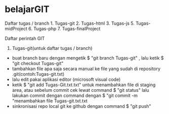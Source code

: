 # belajarGIT
Daftar tugas / branch
    1. Tugas-git
    2. Tugas-html
    3. Tugas-js
    5. Tugas-midProject
    6. Tugas-php
    7. Tugas-finalProject

Daftar perintah GIT
   
1. Tugas-git(untuk daftar tugas / branch)
- buat branch baru dengan mengetik $ "git branch Tugas-git" , lalu ketik $ "git checkout Tugas-git"
- tambahkan file apa saja secara manual ke file yang sudah di repository .git(contoh:Tugas-git.txt)
- lalu edit pakai aplikasi editor (microsoft visual code)
- ketik $ "git add Tugas-Git.txt.txt" untuk menambahkan file di staging area, atau sebelum commit cek lewat command $ "git status" lalu lakukan commit dengan command dengan $ "git commit -m "menambahkan file Tugas-git.txt.txt
- sinkronisasi repo local git ke github dengan command $ "git push"
